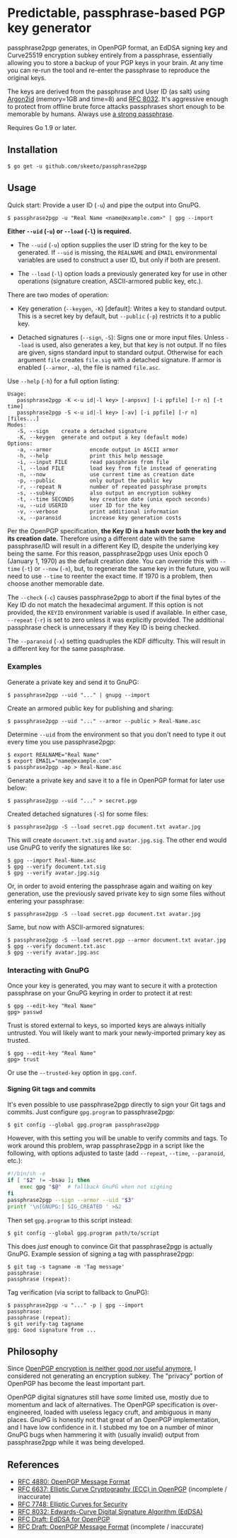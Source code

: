 # Predictable, passphrase-based PGP key generator

passphrase2pgp generates, in OpenPGP format, an EdDSA signing key and
Curve25519 encryption subkey entirely from a passphrase, essentially
allowing you to store a backup of your PGP keys in your brain. At any
time you can re-run the tool and re-enter the passphrase to reproduce
the original keys.

The keys are derived from the passphrase and User ID (as salt) using
[Argon2id][argon2] (memory=1GB and time=8) and [RFC 8032][rfc8032]. It's
aggressive enough to protect from offline brute force attacks
passphrases short enough to be memorable by humans. Always use [a strong
passphrase][dw].

Requires Go 1.9 or later.

[argon2]: https://github.com/P-H-C/phc-winner-argon2
[rfc8032]: https://tools.ietf.org/html/rfc8032
[dw]: https://en.wikipedia.org/wiki/Diceware

## Installation

    $ go get -u github.com/skeeto/passphrase2pgp

## Usage

Quick start: Provide a user ID (`-u`) and pipe the output into GnuPG.

    $ passphrase2pgp -u "Real Name <name@example.com>" | gpg --import

**Either `--uid` (`-u`) or `--load` (`-l`) is required.**

* The `--uid` (`-u`) option supplies the user ID string for the key to
  be generated. If `--uid` is missing, the `REALNAME` and `EMAIL`
  environmental variables are used to construct a user ID, but only if
  both are present.

* The `--load` (`-l`) option loads a previously generated key for use in
  other operations (signature creation, ASCII-armored public key, etc.).

There are two modes of operation:

* Key generation (`--keygen`, `-K`) [default]: Writes a key to standard
  output. This is a secret key by default, but `--public` (`-p`)
  restricts it to a public key.

* Detached signatures (`--sign`, `-S`): Signs one or more input files.
  Unless `--load` is used, also generates a key, but that key is not
  output. If no files are given, signs standard input to standard
  output. Otherwise for each argument `file` creates `file.sig` with a
  detached signature. If armor is enabled (`--armor`, `-a`), the file is
  named `file.asc`.

Use `--help` (`-h`) for a full option listing:

    Usage:
       passphrase2pgp -K <-u id|-l key> [-anpsvx] [-i ppfile] [-r n] [-t time]
       passphrase2pgp -S <-u id|-l key> [-av] [-i ppfile] [-r n] [files...]
    Modes:
       -S, --sign    create a detached signature
       -K, --keygen  generate and output a key (default mode)
    Options:
       -a, --armor            encode output in ASCII armor
       -h, --help             print this help message
       -i, --input FILE       read passphrase from file
       -l, --load FILE        load key from file instead of generating
       -n, --now              use current time as creation date
       -p, --public           only output the public key
       -r, --repeat N         number of repeated passphrase prompts
       -s, --subkey           also output an encryption subkey
       -t, --time SECONDS     key creation date (unix epoch seconds)
       -u, --uid USERID       user ID for the key
       -v, --verbose          print additional information
       -x, --paranoid         increase key generation costs

Per the OpenPGP specification, **the Key ID is a hash over both the key
and its creation date.** Therefore using a different date with the same
passphrase/ID will result in a different Key ID, despite the underlying
key being the same. For this reason, passphrase2pgp uses Unix epoch 0
(January 1, 1970) as the default creation date. You can override this
with `--time` (`-t`) or `--now` (`-n`), but, to regenerate the same key
in the future, you will need to use `--time` to reenter the exact time.
If 1970 is a problem, then choose another memorable date.

The `--check` (`-c`) causes passphrase2pgp to abort if the final bytes
of the Key ID do not match the hexadecimal argument. If this option is
not provided, the `KEYID` environment variable is used if available. In
either case, `--repeat` (`-r`) is set to zero unless it was explicitly
provided. The additional passphrase check is unnecessary if they Key ID
is being checked.

The `--paranoid` (`-x`) setting quadruples the KDF difficulty. This will
result in a different key for the same passphrase.

### Examples

Generate a private key and send it to GnuPG:

    $ passphrase2pgp --uid "..." | gnupg --import

Create an armored public key for publishing and sharing:

    $ passphrase2pgp --uid "..." --armor --public > Real-Name.asc

Determine `--uid` from the environment so that you don't need to type it
out every time you use passphrase2pgp:

    $ export REALNAME="Real Name"
    $ export EMAIL="name@example.com"
    $ passphrase2pgp -ap > Real-Name.asc

Generate a private key and save it to a file in OpenPGP format for later
use below:

    $ passphrase2pgp --uid "..." > secret.pgp

Created detached signatures (`-S`) for some files:

    $ passphrase2pgp -S --load secret.pgp document.txt avatar.jpg

This will create `document.txt.sig` and `avatar.jpg.sig`. The other end
would use GnuPG to verify the signatures like so:

    $ gpg --import Real-Name.asc
    $ gpg --verify document.txt.sig
    $ gpg --verify avatar.jpg.sig

Or, in order to avoid entering the passphrase again and waiting on key
generation, use the previously saved private key to sign some files
without entering your passphrase:

    $ passphrase2pgp -S --load secret.pgp document.txt avatar.jpg

Same, but now with ASCII-armored signatures:

    $ passphrase2pgp -S --load secret.pgp --armor document.txt avatar.jpg
    $ gpg --verify document.txt.asc
    $ gpg --verify avatar.jpg.asc

### Interacting with GnuPG

Once your key is generated, you may want to secure it with a protection
passphrase on your GnuPG keyring in order to protect it at rest:

    $ gpg --edit-key "Real Name"
    gpg> passwd

Trust is stored external to keys, so imported keys are always initially
untrusted. You will likely want to mark your newly-imported primary key
as trusted.

    $ gpg --edit-key "Real Name"
    gpg> trust

Or use the `--trusted-key` option in `gpg.conf`.

#### Signing Git tags and commits

It's even possible to use passphrase2pgp directly to sign your Git tags
and commits. Just configure `gpg.program` to passphrase2pgp:

    $ git config --global gpg.program passphrase2pgp

However, with this setting you will be unable to verify commits and
tags. To work around this problem, wrap passphrase2pgp in a script like
the following, with options adjusted to taste (add `--repeat`, `--time`,
`--paranoid`, etc.):

```sh
#!/bin/sh -e
if [ "$2" != -bsau ]; then
    exec gpg "$@"  # fallback GnuPG when not signing
fi
passphrase2pgp --sign --armor --uid "$3"
printf '\n[GNUPG:] SIG_CREATED ' >&2
```

Then set `gpg.program` to this script instead:

    $ git config --global gpg.program path/to/script

This does *just* enough to convince Git that passphrase2pgp is actually
GnuPG. Example session of signing a tag with passphrase2pgp:

    $ git tag -s tagname -m 'Tag message'
    passphrase: 
    passphrase (repeat): 

Tag verification (via script to fallback to GnuPG):

    $ passphrase2pgp -u "..." -p | gpg --import
    passphrase: 
    passphrase (repeat): 
    $ git verify-tag tagname
    gpg: Good signature from ...

## Philosophy

Since [OpenPGP encryption is neither good nor useful anymore][mg], I
considered not generating an encryption subkey. The "privacy" portion of
OpenPGP has become the least important part.

OpenPGP digital signatures still have *some* limited use, mostly due to
momentum and lack of alternatives. The OpenPGP specification is
over-engineered, loaded with useless legacy cruft, and ambiguous in many
places. GnuPG is honestly not that great of an OpenPGP implementation,
and I have low confidence in it. I stubbed my toe on a number of minor
GnuPG bugs when hammering it with (usually invalid) output from
passphrase2pgp while it was being developed.

[mg]: https://blog.cryptographyengineering.com/2014/08/13/whats-matter-with-pgp/

## References

* [RFC 4880: OpenPGP Message Format](https://tools.ietf.org/html/rfc4880)
* [RFC 6637: Elliptic Curve Cryptography (ECC) in OpenPGP](https://tools.ietf.org/html/rfc6637) (incomplete / inaccurate)
* [RFC 7748: Elliptic Curves for Security](https://tools.ietf.org/html/rfc7748)
* [RFC 8032: Edwards-Curve Digital Signature Algorithm (EdDSA)](https://tools.ietf.org/html/rfc8032)
* [RFC Draft: EdDSA for OpenPGP](https://tools.ietf.org/html/draft-koch-eddsa-for-openpgp-00)
* [RFC Draft: OpenPGP Message Format](https://tools.ietf.org/html/draft-ietf-openpgp-rfc4880bis-07) (incomplete / inaccurate)
